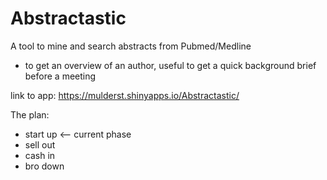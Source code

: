 # Abstractastic
A tool to mine and search abstracts from Pubmed/Medline
- to get an overview of an author, useful to get a quick background brief before a meeting

link to app: https://mulderst.shinyapps.io/Abstractastic/

The plan:
- start up <-- current phase
- sell out
- cash in
- bro down

